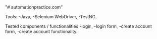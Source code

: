 "# automationpractice.com" 

Tools:
-Java,
-Selenium WebDriver,
-TestNG.

Tested components / functionalities
-login,
-login form,
-create account form,
-create account functionality.
